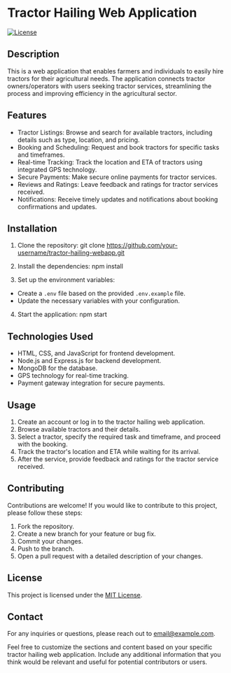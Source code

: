 # Tractor Hailing Web Application

[![License](https://img.shields.io/badge/License-MIT-blue.svg)](LICENSE)

## Description

This is a web application that enables farmers and individuals to easily hire tractors for their agricultural needs. The application connects tractor owners/operators with users seeking tractor services, streamlining the process and improving efficiency in the agricultural sector.

## Features

- Tractor Listings: Browse and search for available tractors, including details such as type, location, and pricing.
- Booking and Scheduling: Request and book tractors for specific tasks and timeframes.
- Real-time Tracking: Track the location and ETA of tractors using integrated GPS technology.
- Secure Payments: Make secure online payments for tractor services.
- Reviews and Ratings: Leave feedback and ratings for tractor services received.
- Notifications: Receive timely updates and notifications about booking confirmations and updates.

## Installation

1. Clone the repository:
git clone https://github.com/your-username/tractor-hailing-webapp.git

2. Install the dependencies:
npm install

3. Set up the environment variables:
- Create a `.env` file based on the provided `.env.example` file.
- Update the necessary variables with your configuration.

4. Start the application:
npm start

## Technologies Used

- HTML, CSS, and JavaScript for frontend development.
- Node.js and Express.js for backend development.
- MongoDB for the database.
- GPS technology for real-time tracking.
- Payment gateway integration for secure payments.

## Usage

1. Create an account or log in to the tractor hailing web application.
2. Browse available tractors and their details.
3. Select a tractor, specify the required task and timeframe, and proceed with the booking.
4. Track the tractor's location and ETA while waiting for its arrival.
5. After the service, provide feedback and ratings for the tractor service received.

## Contributing

Contributions are welcome! If you would like to contribute to this project, please follow these steps:

1. Fork the repository.
2. Create a new branch for your feature or bug fix.
3. Commit your changes.
4. Push to the branch.
5. Open a pull request with a detailed description of your changes.

## License

This project is licensed under the [MIT License](LICENSE).

## Contact

For any inquiries or questions, please reach out to [email@example.com](mailto:email@example.com).

Feel free to customize the sections and content based on your specific tractor hailing web application. Include any additional information that you think would be relevant and useful for potential contributors or users.

